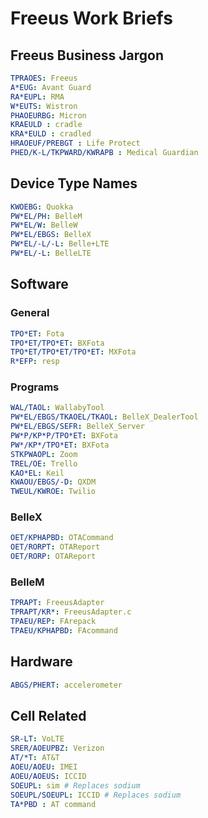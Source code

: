 # Freeus Work Briefs

## Freeus Business Jargon

```yaml
TPRAOES: Freeus
A*EUG: Avant Guard
RA*EUPL: RMA
W*EUTS: Wistron
PHAOEURBG: Micron
KRAEULD : cradle
KRA*EULD : cradled
HRAOEUF/PREBGT : Life Protect
PHED/K-L/TKPWARD/KWRAPB : Medical Guardian
```

## Device Type Names

```yaml
KWOEBG: Quokka
PW*EL/PH: BelleM
PW*EL/W: BelleW
PW*EL/EBGS: BelleX
PW*EL/-L/-L: Belle+LTE
PW*EL/-L: BelleLTE
```

## Software

### General

```yaml
TPO*ET: Fota
TPO*ET/TPO*ET: BXFota
TPO*ET/TPO*ET/TPO*ET: MXFota
R*EFP: resp
```

### Programs

```yaml
WAL/TAOL: WallabyTool
PW*EL/EBGS/TKAOEL/TKAOL: BelleX_DealerTool
PW*EL/EBGS/SEFR: BelleX_Server
PW*P/KP*P/TPO*ET: BXFota
PW*/KP*/TPO*ET: BXFota
STKPWAOPL: Zoom
TREL/OE: Trello
KAO*EL: Keil
KWAOU/EBGS/-D: QXDM
TWEUL/KWROE: Twilio
```

### BelleX

```yaml
OET/KPHAPBD: OTACommand
OET/RORPT: OTAReport
OET/RORP: OTAReport
```

### BelleM

```yaml
TPRAPT: FreeusAdapter
TPRAPT/KR*: FreeusAdapter.c
TPAEU/REP: FArepack
TPAEU/KPHAPBD: FAcommand
```

## Hardware

```yaml
ABGS/PHERT: accelerometer
```

## Cell Related

```yaml
SR-LT: VoLTE
SRER/AOEUPBZ: Verizon
AT/*T: AT&T
AOEU/AOEU: IMEI
AOEU/AOEUS: ICCID
SOEUPL: sim # Replaces sodium
SOEUPL/SOEUPL: ICCID # Replaces sodium
TA*PBD : AT command
```
